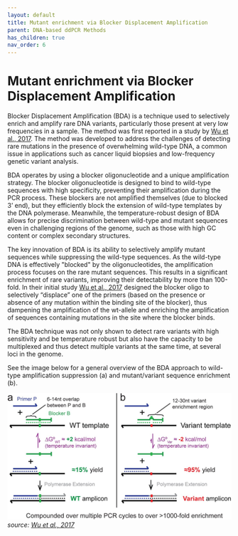 ```yaml
---
layout: default
title: Mutant enrichment via Blocker Displacement Amplification
parent: DNA-based ddPCR Methods
has_children: true
nav_order: 6
---
```


# Mutant enrichment via Blocker Displacement Amplification

Blocker Displacement Amplification (BDA) is a technique used to selectively enrich and amplify rare DNA variants, particularly those present at very low frequencies in a sample. The method was first reported in a study by [Wu et al., 2017](<https://www.nature.com/articles/s41551-017-0126-5>). The method was developed to address the challenges of detecting rare mutations in the presence of overwhelming wild-type DNA, a common issue in applications such as cancer liquid biopsies and low-frequency genetic variant analysis.

BDA operates by using a blocker oligonucleotide and a unique amplification strategy. The blocker oligonucleotide is designed to bind to wild-type sequences with high specificity, preventing their amplification during the PCR process. These blockers are not amplified themselves (due to blocked 3’ end), but they efficiently block the extension of wild-type templates by the DNA polymerase. Meanwhile, the temperature-robust design of BDA allows for precise discrimination between wild-type and mutant sequences even in challenging regions of the genome, such as those with high GC content or complex secondary structures.

The key innovation of BDA is its ability to selectively amplify mutant sequences while suppressing the wild-type sequences. As the wild-type DNA is effectively "blocked" by the oligonucleotides, the amplification process focuses on the rare mutant sequences. This results in a significant enrichment of rare variants, improving their detectability by more than 100-fold. In their initial study [Wu et al., 2017](<https://www.nature.com/articles/s41551-017-0126-5>) designed the blocker oligo to selectively “displace” one of the primers (based on the presence or absence of any mutation within the binding site of the blocker), thus dampening the amplification of the wt-allele and enriching the amplification of sequences containing mutations in the site where the blocker binds.

The BDA technique was not only shown to detect rare variants with high sensitivity and be temperature robust but also have the capacity to be multiplexed and thus detect multiple variants at the same time, at several loci in the genome.

See the image below for a general overview of the BDA approach to wild-type amplification suppression (a) and mutant/variant sequence enrichment (b).

![F1.large.jpg](Mutant%20enrichment%20Blocker%20Displacement%20Amplificati/F1.large.jpg)
*source: [Wu et al., 2017](<https://www.nature.com/articles/s41551-017-0126-5>)*
